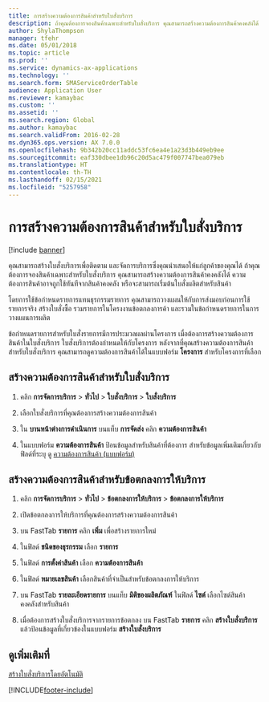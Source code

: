 ```yaml
---
title: การสร้างความต้องการสินค้าสำหรับใบสั่งบริการ
description: ถ้าคุณต้องการจองสินค้าเฉพาะสำหรับใบสั่งบริการ คุณสามารถสร้างความต้องการสินค้าคงคลังได้
author: ShylaThompson
manager: tfehr
ms.date: 05/01/2018
ms.topic: article
ms.prod: ''
ms.service: dynamics-ax-applications
ms.technology: ''
ms.search.form: SMAServiceOrderTable
audience: Application User
ms.reviewer: kamaybac
ms.custom: ''
ms.assetid: ''
ms.search.region: Global
ms.author: kamaybac
ms.search.validFrom: 2016-02-28
ms.dyn365.ops.version: AX 7.0.0
ms.openlocfilehash: 9b342b20cc11addc53fc6ea4e1a23d3b449eb9ee
ms.sourcegitcommit: eaf330dbee1db96c20d5ac479f007747bea079eb
ms.translationtype: HT
ms.contentlocale: th-TH
ms.lasthandoff: 02/15/2021
ms.locfileid: "5257958"
---
```

# <a name="create-item-requirements-for-service-orders"></a>การสร้างความต้องการสินค้าสำหรับใบสั่งบริการ 

[!include [banner](../includes/banner.md)]


คุณสามารถสร้างใบสั่งบริการเพื่อติดตาม และจัดการบริการซึ่งคุณนำเสนอให้แก่ลูกค้าของคุณได้ ถ้าคุณต้องการจองสินค้าเฉพาะสำหรับใบสั่งบริการ คุณสามารถสร้างความต้องการสินค้าคงคลังได้ ความต้องการสินค้าอาจถูกใช้ทันทีจากสินค้าคงคลัง หรือจะสามารถเริ่มต้นใบสั่งผลิตสำหรับสินค้า

โดยการใช้ข้อกำหนดรายการแทนธุรกรรมรายการ คุณสามารถวางแผนให้กับการส่งมอบก่อนการใช้รายการจริง สร้างใบสั่งซื้อ รวมรายการในโครงงานข้อตกลงการค้า และรวมในข้อกำหนดรายการในการวางแผนการผลิต

ข้อกำหนดรายการสำหรับใบสั่งรายการมีการประมวลผลผ่านโครงการ  เมื่อต้องการสร้างความต้องการสินค้าในใบสั่งบริการ ใบสั่งบริการต้องกำหนดให้กับโครงการ  หลังจากที่คุณสร้างความต้องการสินค้าสำหรับใบสั่งบริการ คุณสามารถดูความต้องการสินค้าได้ในแบบฟอร์ม **โครงการ** สำหรับโครงการที่เลือก

## <a name="create-an-item-requirement-for-a-service-order"></a>สร้างความต้องการสินค้าสำหรับใบสั่งบริการ

1.  คลิก **การจัดการบริการ** \> **ทั่วไป** \> **ใบสั่งบริการ** \> **ใบสั่งบริการ**

2.  เลือกใบสั่งบริการที่คุณต้องการสร้างความต้องการสินค้า

3.  ใน **บานหน้าต่างการดำเนินการ** บนแท็บ **การจัดส่ง** คลิก **ความต้องการสินค้า**

4.  ในแบบฟอร์ม **ความต้องการสินค้า** ป้อนข้อมูลสำหรับสินค้าที่ต้องการ สำหรับข้อมูลเพิ่มเติมเกี่ยวกับฟิลด์ที่ระบุ ดู [ความต้องการสินค้า (แบบฟอร์ม)](https://technet.microsoft.com/library/aa552021\(v=ax.60\))

## <a name="create-an-item-requirement-for-a-service-agreement"></a>สร้างความต้องการสินค้าสำหรับข้อตกลงการให้บริการ

1.  คลิก **การจัดการบริการ** \> **ทั่วไป** \> **ข้อตกลงการให้บริการ** \> **ข้อตกลงการให้บริการ**

2.  เปิดข้อตกลงการให้บริการที่คุณต้องการสร้างความต้องการสินค้า

3.  บน FastTab **รายการ** คลิก **เพิ่ม** เพื่อสร้างรายการใหม่

4.  ในฟิลด์ **ชนิดของธุรกรรม** เลือก **รายการ**

5.  ในฟิลด์ **การตั้งค่าสินค้า** เลือก **ความต้องการสินค้า**

6.  ในฟิลด์ **หมายเลขสินค้า** เลือกสินค้าที่จำเป็นสำหรับข้อตกลงการให้บริการ

7.  บน FastTab **รายละเอียดรายการ** บนแท็บ **มิติของผลิตภัณฑ์** ในฟิลด์ **ไซต์** เลือกไซต์สินค้าคงคลังสำหรับสินค้า

8.  เมื่อต้องการสร้างใบสั่งบริการจากรายการข้อตกลง บน FastTab **รายการ** คลิก **สร้างใบสั่งบริการ** แล้วป้อนข้อมูลที่เกี่ยวข้องในแบบฟอร์ม **สร้างใบสั่งบริการ** 


## <a name="see-also"></a>ดูเพิ่มเติมที่

[สร้างใบสั่งบริการโดยอัตโนมัติ](create-service-orders-automatically.md)

  




[!INCLUDE[footer-include](../../includes/footer-banner.md)]